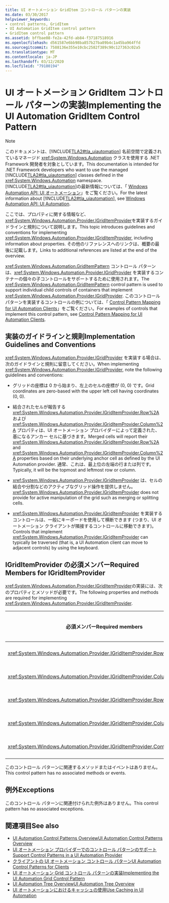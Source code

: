 ```yaml
---
title: UI オートメーション GridItem コントロール パターンの実装
ms.date: 03/30/2017
helpviewer_keywords:
- control patterns, GridItem
- UI Automation GridItem control pattern
- GridItem control pattern
ms.assetid: bffbae08-fe2a-42fd-ab84-f37187518916
ms.openlocfilehash: d561587e6bb98ba857b27ba89b4c1a45ba964ffd
ms.sourcegitcommit: 7588136e355e10cbc2582f389c90c127363c02a5
ms.translationtype: MT
ms.contentlocale: ja-JP
ms.lasthandoff: 03/12/2020
ms.locfileid: "79180194"
---
```

# <a name="implementing-the-ui-automation-griditem-control-pattern"></a><span data-ttu-id="9177f-102">UI オートメーション GridItem コントロール パターンの実装</span><span class="sxs-lookup"><span data-stu-id="9177f-102">Implementing the UI Automation GridItem Control Pattern</span></span>
> [!NOTE]
> <span data-ttu-id="9177f-103">このドキュメントは、[!INCLUDE[TLA2#tla_uiautomation](../../../includes/tla2sharptla-uiautomation-md.md)] 名前空間で定義されているマネージド <xref:System.Windows.Automation> クラスを使用する .NET Framework 開発者を対象としています。</span><span class="sxs-lookup"><span data-stu-id="9177f-103">This documentation is intended for .NET Framework developers who want to use the managed [!INCLUDE[TLA2#tla_uiautomation](../../../includes/tla2sharptla-uiautomation-md.md)] classes defined in the <xref:System.Windows.Automation> namespace.</span></span> <span data-ttu-id="9177f-104">[!INCLUDE[TLA2#tla_uiautomation](../../../includes/tla2sharptla-uiautomation-md.md)]の最新情報については、「 [Windows Automation API: UI オートメーション](/windows/win32/winauto/entry-uiauto-win32)」をご覧ください。</span><span class="sxs-lookup"><span data-stu-id="9177f-104">For the latest information about [!INCLUDE[TLA2#tla_uiautomation](../../../includes/tla2sharptla-uiautomation-md.md)], see [Windows Automation API: UI Automation](/windows/win32/winauto/entry-uiauto-win32).</span></span>  
  
 <span data-ttu-id="9177f-105">ここでは、プロパティに関する情報など、 <xref:System.Windows.Automation.Provider.IGridItemProvider>を実装するガイドラインと規則について説明します。</span><span class="sxs-lookup"><span data-stu-id="9177f-105">This topic introduces guidelines and conventions for implementing <xref:System.Windows.Automation.Provider.IGridItemProvider>, including information about properties.</span></span> <span data-ttu-id="9177f-106">その他のリファレンスへのリンクは、概要の最後に記載します。</span><span class="sxs-lookup"><span data-stu-id="9177f-106">Links to additional references are listed at the end of the overview.</span></span>  
  
 <span data-ttu-id="9177f-107"><xref:System.Windows.Automation.GridItemPattern> コントロール パターンは、<xref:System.Windows.Automation.Provider.IGridProvider> を実装するコンテナーの個々の子コントロールをサポートするために使用されます。</span><span class="sxs-lookup"><span data-stu-id="9177f-107">The <xref:System.Windows.Automation.GridItemPattern> control pattern is used to support individual child controls of containers that implement <xref:System.Windows.Automation.Provider.IGridProvider>.</span></span> <span data-ttu-id="9177f-108">このコントロール パターンを実装するコントロールの例については、「 [Control Pattern Mapping for UI Automation Clients](control-pattern-mapping-for-ui-automation-clients.md)」をご覧ください。</span><span class="sxs-lookup"><span data-stu-id="9177f-108">For examples of controls that implement this control pattern, see [Control Pattern Mapping for UI Automation Clients](control-pattern-mapping-for-ui-automation-clients.md).</span></span>  
  
<a name="Implementation_Guidelines_and_Conventions"></a>
## <a name="implementation-guidelines-and-conventions"></a><span data-ttu-id="9177f-109">実装のガイドラインと規則</span><span class="sxs-lookup"><span data-stu-id="9177f-109">Implementation Guidelines and Conventions</span></span>  
 <span data-ttu-id="9177f-110"><xref:System.Windows.Automation.Provider.IGridProvider> を実装する場合は、次のガイドラインと規則に留意してください。</span><span class="sxs-lookup"><span data-stu-id="9177f-110">When implementing <xref:System.Windows.Automation.Provider.IGridProvider>, note the following guidelines and conventions:</span></span>  
  
- <span data-ttu-id="9177f-111">グリッドの座標は 0 から始まり、左上のセルの座標が (0, 0) です。</span><span class="sxs-lookup"><span data-stu-id="9177f-111">Grid coordinates are zero-based with the upper left cell having coordinates (0, 0).</span></span>  
  
- <span data-ttu-id="9177f-112">結合されたセルが報告する <xref:System.Windows.Automation.Provider.IGridItemProvider.Row%2A> および <xref:System.Windows.Automation.Provider.IGridItemProvider.Column%2A> プロパティは、UI オートメーション プロバイダーによって定義された、基になるアンカー セルに基づきます。</span><span class="sxs-lookup"><span data-stu-id="9177f-112">Merged cells will report their <xref:System.Windows.Automation.Provider.IGridItemProvider.Row%2A> and <xref:System.Windows.Automation.Provider.IGridItemProvider.Column%2A> properties based on their underlying anchor cell as defined by the UI Automation provider.</span></span> <span data-ttu-id="9177f-113">通常、これは、最上位の左端の行または列です。</span><span class="sxs-lookup"><span data-stu-id="9177f-113">Typically, it will be the topmost and leftmost row or column.</span></span>  
  
- <span data-ttu-id="9177f-114"><xref:System.Windows.Automation.Provider.IGridItemProvider> は、セルの結合や分割などのアクティブなグリッド操作を提供しません。</span><span class="sxs-lookup"><span data-stu-id="9177f-114"><xref:System.Windows.Automation.Provider.IGridItemProvider> does not provide for active manipulation of the grid such as merging or splitting cells.</span></span>  
  
- <span data-ttu-id="9177f-115"><xref:System.Windows.Automation.Provider.IGridItemProvider> を実装するコントロールは、一般にキーボードを使用して横断できます (つまり、UI オートメーション クライアントが隣接するコントロールに移動できます)。</span><span class="sxs-lookup"><span data-stu-id="9177f-115">Controls that implement <xref:System.Windows.Automation.Provider.IGridItemProvider> can typically be traversed (that is, a UI Automation client can move to adjacent controls) by using the keyboard.</span></span>  
  
<a name="Required_Members_for_IGridItemProvider"></a>
## <a name="required-members-for-igriditemprovider"></a><span data-ttu-id="9177f-116">IGridItemProvider の必須メンバー</span><span class="sxs-lookup"><span data-stu-id="9177f-116">Required Members for IGridItemProvider</span></span>  
 <span data-ttu-id="9177f-117"><xref:System.Windows.Automation.Provider.IGridItemProvider>の実装には、次のプロパティとメソッドが必要です。</span><span class="sxs-lookup"><span data-stu-id="9177f-117">The following properties and methods are required for implementing <xref:System.Windows.Automation.Provider.IGridItemProvider>.</span></span>  
  
|<span data-ttu-id="9177f-118">必須メンバー</span><span class="sxs-lookup"><span data-stu-id="9177f-118">Required members</span></span>|<span data-ttu-id="9177f-119">メンバーの型</span><span class="sxs-lookup"><span data-stu-id="9177f-119">Member type</span></span>|<span data-ttu-id="9177f-120">Notes</span><span class="sxs-lookup"><span data-stu-id="9177f-120">Notes</span></span>|  
|----------------------|-----------------|-----------|  
|<xref:System.Windows.Automation.Provider.IGridItemProvider.Row%2A>|<span data-ttu-id="9177f-121">プロパティ</span><span class="sxs-lookup"><span data-stu-id="9177f-121">Property</span></span>|<span data-ttu-id="9177f-122">なし</span><span class="sxs-lookup"><span data-stu-id="9177f-122">None</span></span>|  
|<xref:System.Windows.Automation.Provider.IGridItemProvider.Column%2A>|<span data-ttu-id="9177f-123">プロパティ</span><span class="sxs-lookup"><span data-stu-id="9177f-123">Property</span></span>|<span data-ttu-id="9177f-124">なし</span><span class="sxs-lookup"><span data-stu-id="9177f-124">None</span></span>|  
|<xref:System.Windows.Automation.Provider.IGridItemProvider.RowSpan%2A>|<span data-ttu-id="9177f-125">プロパティ</span><span class="sxs-lookup"><span data-stu-id="9177f-125">Property</span></span>|<span data-ttu-id="9177f-126">なし</span><span class="sxs-lookup"><span data-stu-id="9177f-126">None</span></span>|  
|<xref:System.Windows.Automation.Provider.IGridItemProvider.ColumnSpan%2A>|<span data-ttu-id="9177f-127">プロパティ</span><span class="sxs-lookup"><span data-stu-id="9177f-127">Property</span></span>|<span data-ttu-id="9177f-128">なし</span><span class="sxs-lookup"><span data-stu-id="9177f-128">None</span></span>|  
|<xref:System.Windows.Automation.Provider.IGridItemProvider.ContainingGrid%2A>|<span data-ttu-id="9177f-129">プロパティ</span><span class="sxs-lookup"><span data-stu-id="9177f-129">Property</span></span>|<span data-ttu-id="9177f-130">なし</span><span class="sxs-lookup"><span data-stu-id="9177f-130">None</span></span>|  
  
 <span data-ttu-id="9177f-131">このコントロール パターンに関連するメソッドまたはイベントはありません。</span><span class="sxs-lookup"><span data-stu-id="9177f-131">This control pattern has no associated methods or events.</span></span>  
  
<a name="Exceptions"></a>
## <a name="exceptions"></a><span data-ttu-id="9177f-132">例外</span><span class="sxs-lookup"><span data-stu-id="9177f-132">Exceptions</span></span>  
 <span data-ttu-id="9177f-133">このコントロール パターンに関連付けられた例外はありません。</span><span class="sxs-lookup"><span data-stu-id="9177f-133">This control pattern has no associated exceptions.</span></span>  
  
## <a name="see-also"></a><span data-ttu-id="9177f-134">関連項目</span><span class="sxs-lookup"><span data-stu-id="9177f-134">See also</span></span>

- [<span data-ttu-id="9177f-135">UI Automation Control Patterns Overview</span><span class="sxs-lookup"><span data-stu-id="9177f-135">UI Automation Control Patterns Overview</span></span>](ui-automation-control-patterns-overview.md)
- [<span data-ttu-id="9177f-136">UI オートメーション プロバイダーでのコントロール パターンのサポート</span><span class="sxs-lookup"><span data-stu-id="9177f-136">Support Control Patterns in a UI Automation Provider</span></span>](support-control-patterns-in-a-ui-automation-provider.md)
- [<span data-ttu-id="9177f-137">クライアントの UI オートメーション コントロール パターン</span><span class="sxs-lookup"><span data-stu-id="9177f-137">UI Automation Control Patterns for Clients</span></span>](ui-automation-control-patterns-for-clients.md)
- [<span data-ttu-id="9177f-138">UI オートメーション Grid コントロール パターンの実装</span><span class="sxs-lookup"><span data-stu-id="9177f-138">Implementing the UI Automation Grid Control Pattern</span></span>](implementing-the-ui-automation-grid-control-pattern.md)
- [<span data-ttu-id="9177f-139">UI Automation Tree Overview</span><span class="sxs-lookup"><span data-stu-id="9177f-139">UI Automation Tree Overview</span></span>](ui-automation-tree-overview.md)
- [<span data-ttu-id="9177f-140">UI オートメーションにおけるキャッシュの使用</span><span class="sxs-lookup"><span data-stu-id="9177f-140">Use Caching in UI Automation</span></span>](use-caching-in-ui-automation.md)
